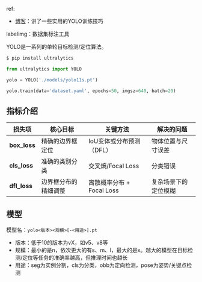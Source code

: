 
ref:
- [博客](https://blog.csdn.net/qq_45062768/article/details/133852543)：讲了一些实用的YOLO训练技巧

labelimg：数据集标注工具

YOLO是一系列的单轮目标检测/定位算法。

```sh
$ pip install ultralytics
```

```python
from ultralytics import YOLO

yolo = YOLO('./models/yolo11s.pt')

yolo.train(data='dataset.yaml', epochs=50, imgsz=640, batch=20)
```

## 指标介绍

| 损失项          | 核心目标       | 关键方法                | 解决的问题      |
| ------------ | ---------- | ------------------- | ---------- |
| **box_loss** | 精确的边界框定位   | IoU变体或分布预测（DFL）     | 物体位置与尺寸误差  |
| **cls_loss** | 准确的类别分类    | 交叉熵/Focal Loss      | 分类错误       |
| **dfl_loss** | 边界框分布的精细调整 | 离散概率分布 + Focal Loss | 复杂场景下的定位模糊 |

## 模型

模型名：`yolo<版本><规模>[-<用途>].pt`
- 版本：低于10的版本为vX，如v5、v8等
- 规模：最小的是n，依次更大的有s、m、l，最大的是x。越大的模型在目标检测/定位等任务的准确率越高，但推理时间也越长
- 用途：seg为实例分割，cls为分类，obb为定向检测，pose为姿势/关键点检测

